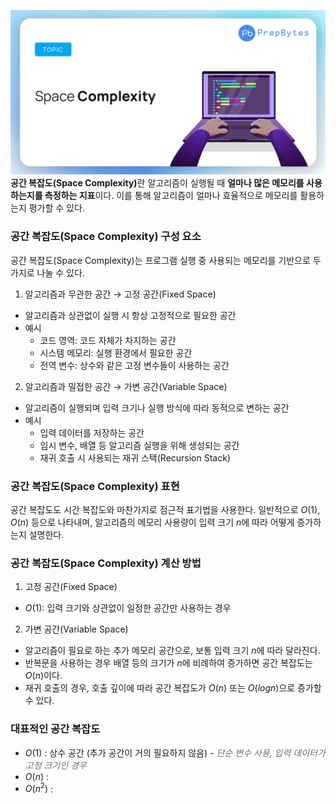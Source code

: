 ![공간 복잡도 배경 이미지](/assets/images/space-complexity.jpg)
<strong>공간 복잡도(Space Complexity)</strong>란 알고리즘이 실행될 때 **얼마나 많은 메모리를 사용하는지를 측정하는 지표**이다. 이를 통해 알고리즘이 얼마나 효율적으로 메모리를 활용하는지 평가할 수 있다.

### 공간 복잡도(Space Complexity) 구성 요소

공간 복잡도(Space Complexity)는 프로그램 실행 중 사용되는 메모리를 기반으로 두 가지로 나눌 수 있다.

1. 알고리즘과 무관한 공간 → 고정 공간(Fixed Space)

- 알고리즘과 상관없이 실행 시 항상 고정적으로 필요한 공간
- 예시
  - 코드 영역: 코드 자체가 차지하는 공간
  - 시스템 메모리: 실행 환경에서 필요한 공간
  - 전역 변수: 상수와 같은 고정 변수들이 사용하는 공간

2. 알고리즘과 밀접한 공간 → 가변 공간(Variable Space)

- 알고리즘이 실행되며 입력 크기나 실행 방식에 따라 동적으로 변하는 공간
- 예시
  - 입력 데이터를 저장하는 공간
  - 임시 변수, 배열 등 알고리즘 실행을 위해 생성되는 공간
  - 재귀 호출 시 사용되는 재귀 스택(Recursion Stack)

### 공간 복잡도(Space Complexity) 표현

공간 복잡도도 시간 복잡도와 마찬가지로 점근적 표기법을 사용한다. 일반적으로 $O(1)$, $O(n)$ 등으로 나타내며, 알고리즘의 메모리 사용량이 입력 크기 $n$에 따라 어떻게 증가하는지 설명한다.

### 공간 복잡도(Space Complexity) 계산 방법

1. 고정 공간(Fixed Space)

- $O(1)$: 입력 크기와 상관없이 일정한 공간만 사용하는 경우

2. 가변 공간(Variable Space)

- 알고리즘이 필요로 하는 추가 메모리 공간으로, 보통 입력 크기 $n$에 따라 달라진다.
- 반복문을 사용하는 경우 배열 등의 크기가 $n$에 비례하여 증가하면 공간 복잡도는 $O(n)$이다.
- 재귀 호출의 경우, 호출 깊이에 따라 공간 복잡도가 $O(n)$ 또는 $O(log n)$으로 증가할 수 있다.

### 대표적인 공간 복잡도

- $O(1)$ : 상수 공간 (추가 공간이 거의 필요하지 않음) - <i style='color: #6e6e6e'>단순 변수 사용, 입력 데이터가 고정 크기인 경우</i>
- $O(n)$ :
- $O(n^{2})$ :

<!-- ### 시간 복잡도(Time Complexity) 표현 방법

시간 복잡도는 주로 점근적 표기법을 사용하여 나타내며, 다음 3가지로 구분된다.

1. 오메가 표기법(_Big-Ω Notation_): 최상의 경우

   - 알고리즘이 가장 효율적으로 작동할 때의 복잡도를 나타낸다.

2. 세타 표기법(_Big-Θ Notation_): 평균의 경우

   - 알고리즘의 평균적인 성능을 나타낸다.

3. 빅오 표기법(_Big-O Notation_): 최악의 경우
   - 알고리즘이 가장 비효율적으로 작동할 때의 복잡도를 나타내며, 주로 사용된다.
   - 최악의 상황을 기준으로 성능을 예측하여 안정적인 알고리즘 선택에 도움을 준다.

### 시간 복잡도(Time Complexity)를 평가하는 이유

시간 복잡도(Time Complexity)를 분석하는 것은 알고리즘의 성능을 비교하고, 더 큰 입력에서도 효율적으로 작동할 수 있는지를 판단하기 위함이다. 이를 통해 최적의 알고리즘을 선택하여 프로그램의 성능을 극대화할 수 있다.

## Big-O Notation

![Big-O 표기법 차트](/assets/images/big-o_notation_chart.png)

빅오(Big-O) 표기법은 입력 크기 N에 따라 알고리즘의 성능을 나타내는 방법으로, 가장 느린 실행 시간의 상한선을 제공한다. 알고리즘의 실행 시간이 입력 크기에 따라 얼마나 빨리 증가하는지 설명한다.

### 대표적인 Big-O 표기법 종류

- $O(1)$: 상수 시간 (입력 크기에 상관없이 일정한 실행 시간)
- $O(logn)$: 로그 시간 (입력이 증가해도 비교적 느리게 증가)
- $O(n)$: 선형 시간 (입력 크기에 비례)
- $O(nlogn)$: 선형 로그 시간 (일반적인 효율적인 정렬 알고리즘)
- $O(n^{2})$: 이차 시간 (N \* N 시간)
- $O(2^{n})$: 지수 시간 (입력이 증가할수록 실행 시간이 매우 빠르게 증가)
- $O(n!)$: 팩토리얼 시간 (모든 경우의 수를 계산) -->
